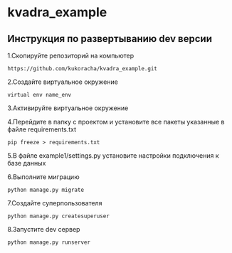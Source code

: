 # kvadra_example

## Инструкция по развертыванию dev версии

1.Скопируйте репозиторий на компьютер

    https://github.com/kukoracha/kvadra_example.git

2.Создайте виртуальное окружение 
    
    virtual env name_env

3.Активируйте виртуальное окружение 

4.Перейдите в папку с проектом и установите все пакеты указанные в файле requirements.txt 
    
    pip freeze > requirements.txt
5.В файле example1/settings.py установите настройки подключения к базе данных

6.Выполните миграцию 
    
    python manage.py migrate
7.Создайте суперпользователя 
    
    python manage.py createsuperuser
8.Запустите dev сервер 
    
    python manage.py runserver
